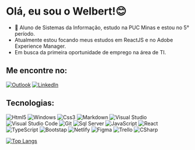 # Olá, eu sou o Welbert!😊



- 🌱 Aluno de Sistemas da Informação, estudo na PUC Minas e estou no 5° período.
- Atualmente estou focando meus estudos em ReactJS e no Adobe Experience Manager.
- Em busca da primeira oportunidade de emprego na área de TI.

## Me encontre no:
<a href="mailto:welbertjunior@live.com"><img alt="Outlook" src="https://img.shields.io/badge/Microsoft_Outlook-0078D4?style=for-the-badge&logo=microsoft-outlook&logoColor=white" /></a> <a href="https://www.linkedin.com/in/welbert-junior-2458b4167/"><img alt="LinkedIn" src="https://img.shields.io/badge/linkedin-%230077B5.svg?style=for-the-badge&logo=linkedin&logoColor=white"/></a>
  
## Tecnologias:
<img alt="Html5" src="https://img.shields.io/badge/HTML5-E34F26?style=for-the-badge&logo=html5&logoColor=white"/> <img alt="Windows" src="https://img.shields.io/badge/Windows-0078D6?style=for-the-badge&logo=windows&logoColor=white"/> <img alt="Css3" src="https://img.shields.io/badge/CSS3-1572B6?style=for-the-badge&logo=css3&logoColor=white"/> <img alt="Markdown" src="https://img.shields.io/badge/Markdown-000000?style=for-the-badge&logo=markdown&logoColor=white"/> <img alt="Visual Studio" src="https://img.shields.io/badge/Visual%20Studio-5C2D91.svg?style=for-the-badge&logo=visual-studio&logoColor=white"/> <img alt="Visual Studio Code" src="https://img.shields.io/badge/VS Code-0078d7.svg?style=for-the-badge&logo=visual-studio-code&logoColor=white"/> <img alt="Git" src="https://img.shields.io/badge/git-%23F05033.svg?style=for-the-badge&logo=git&logoColor=white"/> <img alt="Sql Server" src="https://img.shields.io/badge/Microsoft%20SQL%20Server-CC2927?style=for-the-badge&logo=microsoft%20sql%20server&logoColor=white"/> <img alt="JavaScript" src="https://img.shields.io/badge/JavaScript-323330?style=for-the-badge&logo=javascript&logoColor=F7DF1E"/>  <img alt="React" src="https://img.shields.io/badge/React-20232A?style=for-the-badge&logo=react&logoColor=61DAFB"/> <img alt="TypeScript" src="https://img.shields.io/badge/TypeScript-007ACC?style=for-the-badge&logo=typescript&logoColor=white"/> <img alt="Bootstap" src="https://img.shields.io/badge/Bootstrap-563D7C?style=for-the-badge&logo=bootstrap&logoColor=white"/> <img alt="Netlify" src="https://img.shields.io/badge/Netlify-00C7B7?style=for-the-badge&logo=netlify&logoColor=white"/> <img alt="Figma" src="https://img.shields.io/badge/Figma-F24E1E?style=for-the-badge&logo=figma&logoColor=white"/>  <img alt="Trello" src="https://img.shields.io/badge/Trello-0052CC?style=for-the-badge&logo=trello&logoColor=white"/>  <img alt="CSharp" src="https://img.shields.io/badge/C%23-239120?style=for-the-badge&logo=c-sharp&logoColor=white"/>

[![Top Langs](https://github-readme-stats.vercel.app/api/top-langs/?username=WelbertJr&layout=compact)](https://github.com/anuraghazra/github-readme-stats)



